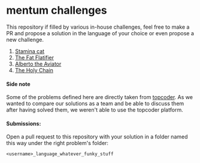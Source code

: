 # mentum challenges

This repository if filled by various in-house challenges, feel free to make a PR and propose a solution in the language of your choice or even propose a new challenge.

1. [Stamina cat](https://github.com/mentum/challenges/tree/master/stamina-cat)
2. [The Fat Flatifier](https://github.com/mentum/challenges/tree/master/fat-flatifier)
3. [Alberto the Aviator](https://github.com/mentum/challenges/tree/master/alberto-the-aviator)
4. [The Holy Chain](https://github.com/mentum/challenges/tree/master/holy-chain)

#### Side note
Some of the problems defined here are directly taken from [topcoder](https://www.topcoder.com). As we wanted to compare our solutions as a team and be able to discuss them after having solved them, we weren't able to use the topcoder platform.

#### Submissions:
Open a pull request to this repository with your solution in a folder named this way under the right problem's folder:
```
<username>_language_whatever_funky_stuff
```
